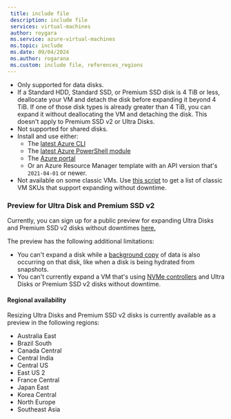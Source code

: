 ```yaml
---
 title: include file
 description: include file
 services: virtual-machines
 author: roygara
 ms.service: azure-virtual-machines
 ms.topic: include
 ms.date: 09/04/2024
 ms.author: rogarana
 ms.custom: include file, references_regions
---    
```

- Only supported for data disks.
- If a Standard HDD, Standard SSD, or Premium SSD disk is 4 TiB or less, deallocate your VM and detach the disk before expanding it beyond 4 TiB. If one of those disk types is already greater than 4 TiB, you can expand it without deallocating the VM and detaching the disk. This doesn't apply to Premium SSD v2 or Ultra Disks.
- Not supported for shared disks.
- Install and use either:
    - The [latest Azure CLI](/cli/azure/install-azure-cli)
    - The [latest Azure PowerShell module](/powershell/azure/install-azure-powershell)
    - The [Azure portal](https://portal.azure.com/)
    - Or an Azure Resource Manager template with an API version that's `2021-04-01` or newer.
- Not available on some classic VMs. Use [this script](#expanding-without-downtime-classic-vm-sku-support) to get a list of classic VM SKUs that support expanding without downtime.

### Preview for Ultra Disk and Premium SSD v2

Currently, you can sign up for a public preview for expanding Ultra Disks and Premium SSD v2 disks without downtimes [here.](https://aka.ms/DDLiveResizeCustomerSurvey)

The preview has the following additional limitations:
- You can't expand a disk while a [background copy](../scripts/create-managed-disk-from-snapshot.md#performance-impact---background-copy-process) of data is also occurring on that disk, like when a disk is being hydrated from snapshots.
- You can't currently expand a VM that's using [NVMe controllers](../nvme-overview.md) and Ultra Disks or Premium SSD v2 disks without downtime.

#### Regional availability

Resizing Ultra Disks and Premium SSD v2 disks is currently available as a preview in the following regions:

- Australia East
- Brazil South
- Canada Central
- Central India
- Central US
- East US 2
- France Central
- Japan East
- Korea Central
- North Europe
- Southeast Asia